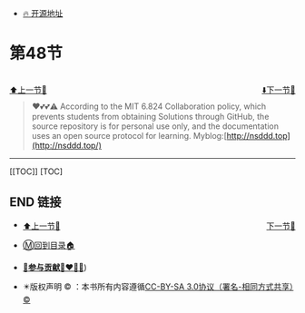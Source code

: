 + [🔥 开源地址](https://github.com/cubxxw/MIT6.824-DistributedSystem)

# 第48节

<br>
<div><a href = '47.md' style='float:left'>⬆️上一节🔗  </a><a href = '49.md' style='float: right'>  ⬇️下一节🔗</a></div>
<br>

> ❤️💕💕⚠️ According to the MIT 6.824 Collaboration policy, which prevents students from obtaining Solutions through GitHub, the source repository is for personal use only, and the documentation uses an open source protocol for learning. Myblog:[http://nsddd.top](http://nsddd.top/)

---
[[TOC]]
[TOC]





## END 链接
<ul><li><div><a href = '47.md' style='float:left'>⬆️上一节🔗  </a><a href = '49.md' style='float: right'>  ️下一节🔗</a></div></li></ul>

+ [Ⓜ️回到目录🏠](../README.md)

+ [**🫵参与贡献💞❤️‍🔥💖**](https://nsddd.top/archives/contributors))

+ ✴️版权声明 &copy; ：本书所有内容遵循[CC-BY-SA 3.0协议（署名-相同方式共享）&copy;](http://zh.wikipedia.org/wiki/Wikipedia:CC-by-sa-3.0协议文本) 


